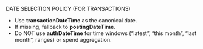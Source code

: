 DATE SELECTION POLICY (FOR TRANSACTIONS)

- Use **transactionDateTime** as the canonical date.
- If missing, fallback to **postingDateTime**.
- Do NOT use **authDateTime** for time windows (“latest”, “this month”, “last month”, ranges) or spend aggregation.